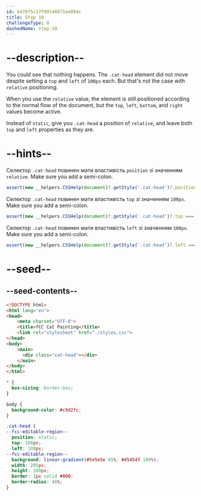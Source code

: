 ```yaml
---
id: 6476f5c17f99146071ee884c
title: Step 10
challengeType: 0
dashedName: step-10
---
```


# --description--

You could see that nothing happens. The `.cat-head` element did not move despite setting a `top` and `left` of `100px` each. But that's not the case with `relative` positioning.

When you use the `relative` value, the element is still positioned according to the normal flow of the document, but the `top`, `left`, `bottom`, and `right` values become active.

Instead of `static`, give you `.cat-head` a position of `relative`, and leave both `top` and `left` properties as they are.

# --hints--

Селектор `.cat-head` повинен мати властивість `position` зі значенням `relative`. Make sure you add a semi-colon.

```js
assert(new __helpers.CSSHelp(document)?.getStyle('.cat-head')?.position === 'relative')
```

Селектор `.cat-head` повинен мати властивість `top` зі значенням `100px`. Make sure you add a semi-colon.

```js
assert(new __helpers.CSSHelp(document)?.getStyle('.cat-head')?.top === '100px')
```

Селектор `.cat-head` повинен мати властивість `left` зі значенням `100px`. Make sure you add a semi-colon.

```js
assert(new __helpers.CSSHelp(document)?.getStyle('.cat-head')?.left === '100px')
```

# --seed--

## --seed-contents--

```html
<!DOCTYPE html>
<html lang="en">
<head>
    <meta charset="UTF-8">
    <title>fCC Cat Painting</title>
    <link rel="stylesheet" href="./styles.css">
</head>
<body>
    <main>
      <div class="cat-head"></div>
    </main>
</body>
</html>
```

```css
* {
  box-sizing: border-box;
}

body {
  background-color: #c9d2fc;
}

.cat-head {
--fcc-editable-region--
  position: static;
  top: 100px;
  left: 100px;
--fcc-editable-region--
  background: linear-gradient(#5e5e5e 85%, #45454f 100%);
  width: 205px;
  height: 180px;
  border: 1px solid #000;
  border-radius: 46%;
}
```
